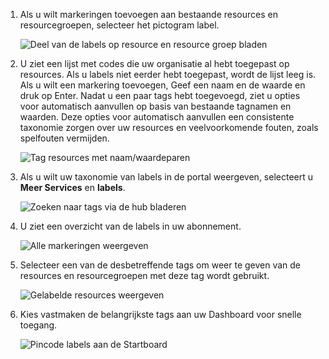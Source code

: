 1. Als u wilt markeringen toevoegen aan bestaande resources en resourcegroepen, selecteer het pictogram label. 

     ![Deel van de labels op resource en resource groep bladen](./media/resource-manager-tag-resources/select-tag-icon.png)

1. U ziet een lijst met codes die uw organisatie al hebt toegepast op resources. Als u labels niet eerder hebt toegepast, wordt de lijst leeg is. Als u wilt een markering toevoegen, Geef een naam en de waarde en druk op Enter. Nadat u een paar tags hebt toegevoegd, ziet u opties voor automatisch aanvullen op basis van bestaande tagnamen en waarden. Deze opties voor automatisch aanvullen een consistente taxonomie zorgen over uw resources en veelvoorkomende fouten, zoals spelfouten vermijden.

     ![Tag resources met naam/waardeparen](./media/resource-manager-tag-resources/tag-resources.png)

1. Als u wilt uw taxonomie van labels in de portal weergeven, selecteert u **Meer Services** en **labels**.

     ![Zoeken naar tags via de hub bladeren](./media/resource-manager-tag-resources/browse-tags.png)

1. U ziet een overzicht van de labels in uw abonnement.

     ![Alle markeringen weergeven](./media/resource-manager-tag-resources/tag-taxonomy.png)

1. Selecteer een van de desbetreffende tags om weer te geven van de resources en resourcegroepen met deze tag wordt gebruikt.

     ![Gelabelde resources weergeven](./media/resource-manager-tag-resources/show-tagged-resources.png)

1. Kies vastmaken de belangrijkste tags aan uw Dashboard voor snelle toegang.

     ![Pincode labels aan de Startboard](./media/resource-manager-tag-resources/show-pinned-tag.png)
